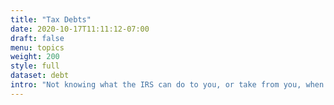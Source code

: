 ```yaml
---
title: "Tax Debts"
date: 2020-10-17T11:11:12-07:00
draft: false
menu: topics
weight: 200
style: full
dataset: debt
intro: "Not knowing what the IRS can do to you, or take from you, when you have an unpaid tax debt, can lead to sleepless nights. At the Center For IRS Help, we focus on giving you, the taxpayer, straight information to remove the unknown. Try the Smarter Way, follow these steps and sort things out for yourself. If you decide you need help, contact us. We are here to help."
---
```



